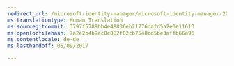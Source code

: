 ```yaml
---
redirect_url: /microsoft-identity-manager/microsoft-identity-manager-2016
ms.translationtype: Human Translation
ms.sourcegitcommit: 3797f5789bb4e48836eb21776dafd5a2e0e11613
ms.openlocfilehash: 7a2e2b4b9ac0c082f02cb7548cd5be3affb66a96
ms.contentlocale: de-de
ms.lasthandoff: 05/09/2017

---
```


